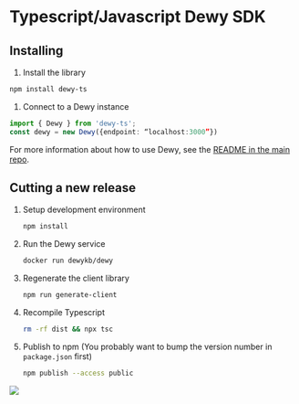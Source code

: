 # Typescript/Javascript Dewy SDK

## Installing

1. Install the library
```sh
npm install dewy-ts
```
1. Connect to a Dewy instance
```typescript
import { Dewy } from 'dewy-ts';
const dewy = new Dewy({endpoint: “localhost:3000”})
```

For more information about how to use Dewy, see the [README in the main repo](https://github.com/DewyKB/dewy).

## Cutting a new release

1. Setup development environment
    ```sh
    npm install
    ```
1. Run the Dewy service
    ```sh
    docker run dewykb/dewy
    ```
1. Regenerate the client library
    ```sh
    npm run generate-client
    ```
1. Recompile Typescript
    ```sh
    rm -rf dist && npx tsc
    ```
1. Publish to npm
    (You probably want to bump the version number in `package.json` first)

    ```sh
    npm publish --access public
    ```

<img referrerpolicy="no-referrer-when-downgrade" src="https://static.scarf.sh/a.png?x-pxid=bafcdbae-2a13-4b8b-a31b-bbe8d9eb1ca9" />
